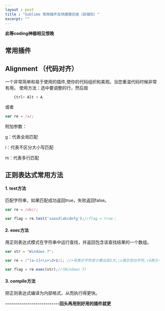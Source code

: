```yaml
---
layout : post
title : "Sublime 常用插件及快捷键总结（前端向）"
excerpt: ""
---
```


**此等coding神器相见恨晚**

## 常用插件



## Alignment （代码对齐）

一个非常简单和易于使用的插件,使你的代码组织和美观。当您重温代码时候非常有用。
使用方法：选中要调整的行，然后按 

```javascript   
    Ctrl+ Alt + A
```
    
或者  

```javascript
var re = /a/;
```

附加参数：
    
g：代表全局匹配    
    
i：代表不区分大小写匹配    
    
m：代表多行匹配


## 正则表达式常用方法    

#### 1. test方法  

匹配字符串，如果匹配成功返回true，失败返回false。
        

```javascript
var re = /abc/;

var flag = re.test('saasdlabcdefg');//flag = true；
```

#### 2. exec方法

用正则表达式模式在字符串中运行查找，并返回包含该查找结果的一个数组。

```javascript
var str = "Windows 7";

var re = /^[a-z]+\s+\d+$/i; //+号表示字符至少要出现1次,\s表示空白字符,\d表示一个数字  

var flag = re.exec(str);//(Windows 7)
``` 

#### 3. compile方法

把正则表达式编译为内部格式，从而执行得更快。


**---------------------------回头再用到好用的插件就更**




